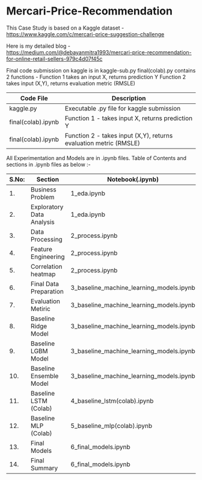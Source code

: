 # Mercari-Price-Recommendation

This Case Study is based on a Kaggle dataset - https://www.kaggle.com/c/mercari-price-suggestion-challenge

Here is my detailed blog - https://medium.com/@debayanmitra1993/mercari-price-recommendation-for-online-retail-sellers-979c4d07f45c


Final code submission on kaggle is in  kaggle-sub.py
final(colab).py contains 2 functions - 
  Function 1 takes an input X, returns prediction Y
  Function 2 takes input (X,Y), returns evaluation metric (RMSLE)
  

| Code File | Description  | 
| ----  | --------- |
| kaggle.py    | Executable .py file for kaggle submission|
| final(colab).ipynb    | Function 1 - takes input X, returns prediction Y|
| final(colab).ipynb    | Function 2 - takes input (X,Y), returns evaluation metric (RMSLE)|



All Experimentation and Models are in .ipynb files. Table of Contents and sections in .ipynb files as below :- 

| S.No: | Section  | Notebook(.ipynb) |
| ----  | --------- | ------------- |
| 1.    | Business Problem|  1_eda.ipynb |
| 2.    | Exploratory Data Analysis|  1_eda.ipynb |
| 3.    | Data Processing|  2_process.ipynb |
| 4.    | Feature Engineering|  2_process.ipynb |
| 5.    | Correlation heatmap|  2_process.ipynb |
| 6.    | Final Data Preparation|  3_baseline_machine_learning_models.ipynb |
| 7.    | Evaluation Metiric|  3_baseline_machine_learning_models.ipynb |
| 8.    | Baseline Ridge Model|  3_baseline_machine_learning_models.ipynb |
| 9.    | Baseline LGBM Model|  3_baseline_machine_learning_models.ipynb |
| 10.    | Baseline Ensemble Model|  3_baseline_machine_learning_models.ipynb |
| 11.    | Baseline LSTM (Colab)|  4_baseline_lstm(colab).ipynb |
| 12.    | Baseline MLP (Colab)|  5_baseline_mlp(colab).ipynb |
| 13.    | Final Models|  6_final_models.ipynb |
| 14.    | Final Summary|  6_final_models.ipynb |


